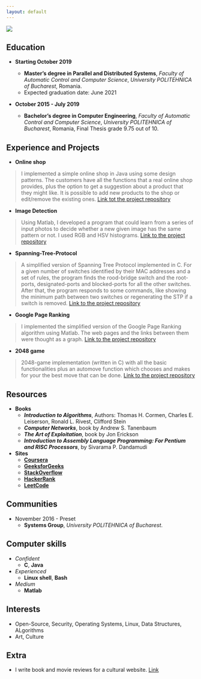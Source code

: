 ```yaml
---
layout: default
---
```


![](https://imgur.com/a/Lv2lVte)

## [](#header-2)Education

- **Starting October 2019**
  - **Master’s degree in Parallel and Distributed Systems**, _Faculty of Automatic Control and Computer Science_, _University POLITEHNICA of Bucharest_, Romania.
  - Expected graduation date: June 2021 

- **October 2015 - July 2019**
  - **Bachelor’s degree in Computer Engineering**, _Faculty of Automatic Control and Computer Science_, _University POLITEHNICA of Bucharest_, Romania, Final Thesis grade 9.75 out of 10.

## [](#header-2)Experience and Projects
  - **Online shop**
> I implemented a simple online shop in Java using some design patterns. The customers have all the functions that a real online shop provides, plus the option to get a suggestion about a product that they might like. It is possible to add new products to the shop or edit/remove the existing ones.
>[Link tot the project repository](https://github.com/alexandrumc/java-online-shop)
  - **Image Detection**
>Using Matlab, I developed a program that could learn from a series of input photos to decide whether a new given image has the same pattern or not. I used RGB and HSV histograms.
>[Link to the project repository](https://github.com/alexandrumc/Image-Detection)
  - **Spanning-Tree-Protocol**
>A simplified version of Spanning Tree Protocol implemented in C. For a given number of switches identified by their MAC addresses and a set of rules, the program finds the rood-bridge switch and the root-ports, designated-ports and blocked-ports for all the other switches. After that, the program responds to some commands, like showing the minimum path between two switches or regenerating the STP if a switch is removed.
>[Link to the project repository](https://github.com/alexandrumc/Spanning-Tree-Protocol)
  - **Google Page Ranking**
>I implemented the simplified version of the Google Page Ranking algorithm using Matlab. The web pages and the links between them were thought as a graph. 
>[Link to the project repository](https://github.com/alexandrumc/page-ranking)
  - **2048 game**
>2048-game implementation (written in C) with all the basic functionalities plus an automove function which chooses and makes for your the best move that can be done. [Link to the project repository](https://github.com/alexandrumc/2048-game)

## [](#header-2)Resources
  - **Books**
    - **_Introduction to Algorithms_**, Authors: Thomas H. Cormen, Charles E. Leiserson, Ronald L. Rivest, Clifford Stein
    - **_Computer Networks_**, book by Andrew S. Tanenbaum
    - **_The Art of Exploitation_**, book by Jon Erickson
    - **_Introduction to Assembly Language Programming: For Pentium and RISC Processors_**, by Sivarama P. Dandamudi
  - **Sites**
    - **[Coursera](https://www.coursera.org/)**
    - **[GeeksforGeeks](http://www.geeksforgeeks.org/)**
    - **[StackOverflow](http://stackoverflow.com/)**
    - **[HackerRank](https://www.hackerrank.com/)**
    - **[LeetCode](https://leetcode.com/)**


## [](#header-2)Communities
  - November 2016 - Preset
    - **Systems Group**, _University POLITEHNICA of Bucharest_.


##  [](#header-2)Computer skills
  - _Confident_
    - **C**, **Java**
  - _Experienced_
    - **Linux shell**, **Bash**
  - _Medium_
    - **Matlab**

##  [](#header-2)Interests
*   Open-Source, Security, Operating Systems, Linux, Data Structures, ALgorithms
*   Art, Culture

##  [](#header-2)Extra
*   I write book and movie reviews for a cultural website. [Link](http://filme-carti.ro/echipa/alexandru/)
